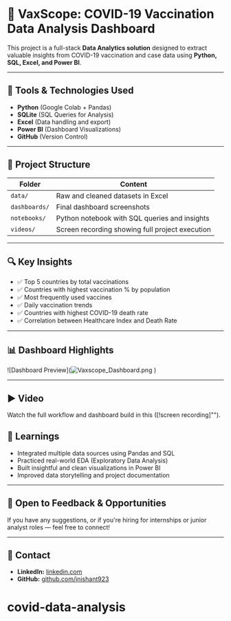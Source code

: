 # 🧪 VaxScope: COVID-19 Vaccination Data Analysis Dashboard

This project is a full-stack **Data Analytics solution** designed to extract valuable insights from COVID-19 vaccination and case data using **Python, SQL, Excel, and Power BI**.

---

## 📌 Tools & Technologies Used
- **Python** (Google Colab + Pandas)
- **SQLite** (SQL Queries for Analysis)
- **Excel** (Data handling and export)
- **Power BI** (Dashboard Visualizations)
- **GitHub** (Version Control)

---

## 📁 Project Structure

| Folder | Content |
|--------|---------|
| `data/` | Raw and cleaned datasets in Excel |
| `dashboards/` | Final dashboard screenshots |
| `notebooks/` | Python notebook with SQL queries and insights |
| `videos/` | Screen recording showing full project execution |

---

## 🔍 Key Insights

- ✅ Top 5 countries by total vaccinations
- ✅ Countries with highest vaccination % by population
- ✅ Most frequently used vaccines
- ✅ Daily vaccination trends
- ✅ Countries with highest COVID-19 death rate
- ✅ Correlation between Healthcare Index and Death Rate

---

## 📊 Dashboard Highlights

![Dashboard Preview](![Vaxscope_Dashboard.png
](https://github.com/user-attachments/assets/d127ee65-52c2-4ee5-aca2-fbf705bcfc94)
)

---

## ▶️  Video

Watch the full workflow and dashboard build in this ([!screen recording]"").


## 🧠 Learnings

- Integrated multiple data sources using Pandas and SQL
- Practiced real-world EDA (Exploratory Data Analysis)
- Built insightful and clean visualizations in Power BI
- Improved data storytelling and project documentation

---

## 🤝 Open to Feedback & Opportunities

If you have any suggestions, or if you're hiring for internships or junior analyst roles — feel free to connect!

---

## 📎 Contact

- **LinkedIn:** [linkedin.com](linkedin.com/in/nishant-jain923)
- **GitHub:** [github.com/jnishant923](https://github.com/jnishant923)
# covid-data-analysis
